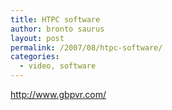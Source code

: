 ```yaml
---
title: HTPC software
author: bronto saurus
layout: post
permalink: /2007/08/htpc-software/
categories:
  - video, software
---
```

<a href="http://www.gbpvr.com/" target="_blank" >http://www.gbpvr.com/</a>